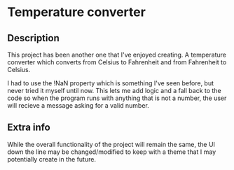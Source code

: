 # Temperature converter

## Description

This project has been another one that I've enjoyed creating. A temperature converter which converts from Celsius to Fahrenheit and from Fahrenheit to Celsius.

I had to use the !NaN property which is something I've seen before, but never tried it myself until now. This lets me add logic and a fall back to the code so when the program runs with anything that is not a number, the user will recieve a message asking for a valid number.

## Extra info

While the overall functionality of the project will remain the same, the UI down the line may be changed/modified to keep with a theme that I may potentially create in the future.
